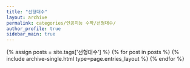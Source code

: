 ```yaml
---
title: "선형대수"
layout: archive
permalink: categories/인공지능 수학/선형대수/
author_profile: true
sidebar_main: true
---
```


{% assign posts = site.tags['선형대수'] %}
{% for post in posts %} 
  {% include archive-single.html type=page.entries_layout %}
{% endfor %}
